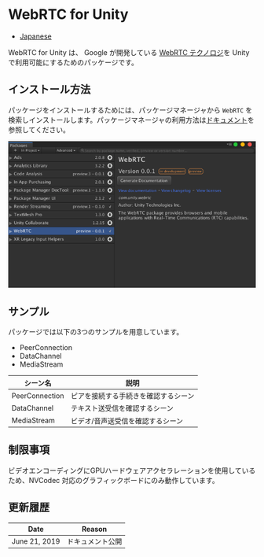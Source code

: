 # WebRTC for Unity

- [Japanese](jp/index.md)

WebRTC for Unity は、 Google が開発している [WebRTC テクノロジ](https://webrtc.org)を Unity で利用可能にするためのパッケージです。

## インストール方法
パッケージをインストールするためには、パッケージマネージャから `WebRTC` を検索しインストールします。パッケージマネージャの利用方法は[ドキュメント](https://docs.unity3d.com/Packages/com.unity.package-manager-ui@latest/index.html)を参照してください。

![](./images/webrtc_package_manager.png) 

## サンプル
パッケージでは以下の3つのサンプルを用意しています。
- PeerConnection
- DataChannel
- MediaStream

| シーン名        | 説明                                 |
|----------------|-------------------------------------|
| PeerConnection | ピアを接続する手続きを確認するシーン     |
| DataChannel    | テキスト送受信を確認するシーン          |
| MediaStream    | ビデオ/音声送受信を確認するシーン       |

## 制限事項

ビデオエンコーディングにGPUハードウェアアクセラレーションを使用しているため、NVCodec 対応のグラフィックボードにのみ動作しています。

## 更新履歴

|Date|Reason|
|---|---|
|June 21, 2019|ドキュメント公開|